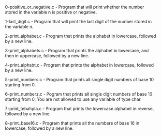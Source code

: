 0-positive_or_negative.c - Program that will print whether the number stored in the variable n is positive or negative.

1-last_digit.c - Program that will print the last digit of the number stored in the variable n.

2-print_alphabet.c - Program that prints the alphabet in lowercase, followed by a new line.

3-print_alphabets.c - Program that prints the alphabet in lowercase, and then in uppercase, followed by a new line.

4-print_alphabt.c - Program that prints the alphabet in lowercase, followed by a new line.

5-print_numbers.c - Program that prints all single digit numbers of base 10 starting from 0.

6-print_numberz.c - Pogram that prints all single digit numbers of base 10 starting from 0. You are not allowed to use any variable of type char. 

7-print_tebahpla.c - Program that prints the lowercase alphabet in reverse, followed by a new line.

8-print_base16.c - Program that prints all the numbers of base 16 in lowercase, followed by a new line.

